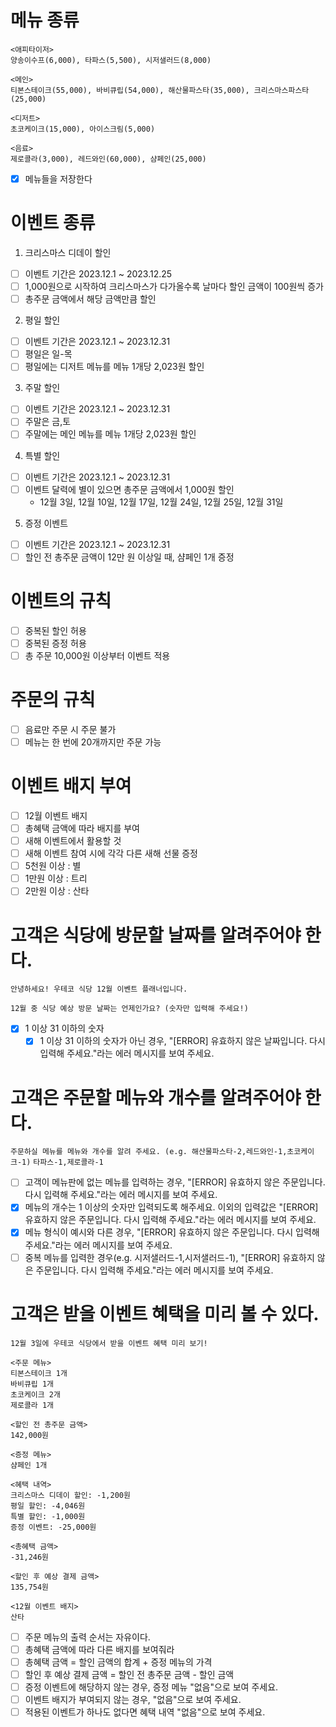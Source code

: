 # 메뉴 종류

```
<애피타이저>
양송이수프(6,000), 타파스(5,500), 시저샐러드(8,000)

<메인>
티본스테이크(55,000), 바비큐립(54,000), 해산물파스타(35,000), 크리스마스파스타(25,000)

<디저트>
초코케이크(15,000), 아이스크림(5,000)

<음료>
제로콜라(3,000), 레드와인(60,000), 샴페인(25,000)
```

- [x] 메뉴들을 저장한다

# 이벤트 종류

1. 크리스마스 디데이 할인

- [ ] 이벤트 기간은 2023.12.1 ~ 2023.12.25
- [ ] 1,000원으로 시작하여 크리스마스가 다가올수록 날마다 할인 금액이 100원씩 증가
- [ ] 총주문 금액에서 해당 금액만큼 할인

2. 평일 할인

- [ ] 이벤트 기간은 2023.12.1 ~ 2023.12.31
- [ ] 평일은 일-목
- [ ] 평일에는 디저트 메뉴를 메뉴 1개당 2,023원 할인

3. 주말 할인

- [ ] 이벤트 기간은 2023.12.1 ~ 2023.12.31
- [ ] 주말은 금,토
- [ ] 주말에는 메인 메뉴를 메뉴 1개당 2,023원 할인

4. 특별 할인

- [ ] 이벤트 기간은 2023.12.1 ~ 2023.12.31
- [ ] 이벤트 달력에 별이 있으면 총주문 금액에서 1,000원 할인
    - 12월 3일, 12월 10일, 12월 17일, 12월 24일, 12월 25일, 12월 31일

5. 증정 이벤트

- [ ] 이벤트 기간은 2023.12.1 ~ 2023.12.31
- [ ] 할인 전 총주문 금액이 12만 원 이상일 때, 샴페인 1개 증정

# 이벤트의 규칙

- [ ] 중복된 할인 허용
- [ ] 중복된 증정 허용
- [ ] 총 주문 10,000원 이상부터 이벤트 적용

# 주문의 규칙

- [ ] 음료만 주문 시 주문 불가
- [ ] 메뉴는 한 번에 20개까지만 주문 가능

# 이벤트 배지 부여

- [ ] 12월 이벤트 배지
- [ ] 총혜택 금액에 따라 배지를 부여
- [ ] 새해 이벤트에서 활용할 것
- [ ] 새해 이벤트 참여 시에 각각 다른 새해 선물 증정
- [ ] 5천원 이상 : 별
- [ ] 1만원 이상 : 트리
- [ ] 2만원 이상 : 산타

# 고객은 식당에 방문할 날짜를 알려주어야 한다.

```안녕하세요! 우테코 식당 12월 이벤트 플래너입니다.```

```
12월 중 식당 예상 방문 날짜는 언제인가요? (숫자만 입력해 주세요!)
```

- [x] 1 이상 31 이하의 숫자
    - [x] 1 이상 31 이하의 숫자가 아닌 경우, "[ERROR] 유효하지 않은 날짜입니다. 다시 입력해 주세요."라는 에러 메시지를 보여 주세요.

# 고객은 주문할 메뉴와 개수를 알려주어야 한다.

```주문하실 메뉴를 메뉴와 개수를 알려 주세요. (e.g. 해산물파스타-2,레드와인-1,초코케이크-1)```
```타파스-1,제로콜라-1 ```

- [ ] 고객이 메뉴판에 없는 메뉴를 입력하는 경우, "[ERROR] 유효하지 않은 주문입니다. 다시 입력해 주세요."라는 에러 메시지를 보여 주세요.
- [x] 메뉴의 개수는 1 이상의 숫자만 입력되도록 해주세요. 이외의 입력값은 "[ERROR] 유효하지 않은 주문입니다. 다시 입력해 주세요."라는 에러 메시지를 보여 주세요.
- [x] 메뉴 형식이 예시와 다른 경우, "[ERROR] 유효하지 않은 주문입니다. 다시 입력해 주세요."라는 에러 메시지를 보여 주세요.
- [ ] 중복 메뉴를 입력한 경우(e.g. 시저샐러드-1,시저샐러드-1), "[ERROR] 유효하지 않은 주문입니다. 다시 입력해 주세요."라는 에러 메시지를 보여 주세요.

# 고객은 받을 이벤트 혜택을 미리 볼 수 있다.

```
12월 3일에 우테코 식당에서 받을 이벤트 혜택 미리 보기!
 
<주문 메뉴>
티본스테이크 1개
바비큐립 1개
초코케이크 2개
제로콜라 1개
 
<할인 전 총주문 금액>
142,000원
 
<증정 메뉴>
샴페인 1개
 
<혜택 내역>
크리스마스 디데이 할인: -1,200원
평일 할인: -4,046원
특별 할인: -1,000원
증정 이벤트: -25,000원
 
<총혜택 금액>
-31,246원
 
<할인 후 예상 결제 금액>
135,754원
 
<12월 이벤트 배지>
산타
```

- [ ] 주문 메뉴의 출력 순서는 자유이다.
- [ ] 총혜택 금액에 따라 다른 배지를 보여줘라
- [ ] 총혜택 금액 = 할인 금액의 합계 + 증정 메뉴의 가격
- [ ] 할인 후 예상 결제 금액 = 할인 전 총주문 금액 - 할인 금액
- [ ] 증정 이벤트에 해당하지 않는 경우, 증정 메뉴 "없음"으로 보여 주세요.
- [ ] 이벤트 배지가 부여되지 않는 경우, "없음"으로 보여 주세요.
- [ ] 적용된 이벤트가 하나도 없다면 혜택 내역 "없음"으로 보여 주세요.
